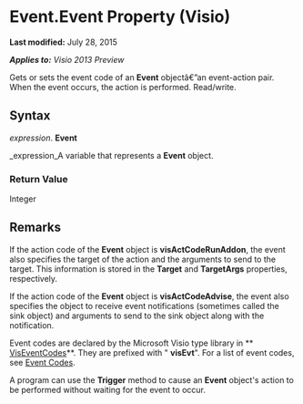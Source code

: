 
# Event.Event Property (Visio)

 **Last modified:** July 28, 2015

 _**Applies to:** Visio 2013 Preview_

Gets or sets the event code of an  **Event** objectâ€”an event-action pair. When the event occurs, the action is performed. Read/write.


## Syntax

 _expression_. **Event**

 _expression_A variable that represents a  **Event** object.


### Return Value

Integer


## Remarks

If the action code of the  **Event** object is **visActCodeRunAddon**, the event also specifies the target of the action and the arguments to send to the target. This information is stored in the  **Target** and **TargetArgs** properties, respectively.

If the action code of the  **Event** object is **visActCodeAdvise**, the event also specifies the object to receive event notifications (sometimes called the sink object) and arguments to send to the sink object along with the notification.

Event codes are declared by the Microsoft Visio type library in  ** [VisEventCodes](e6f205ab-803a-4d91-fa8a-0952bb9753cf.md)**. They are prefixed with " **visEvt**". For a list of event codes, see  [Event Codes](de8f5c7a-421d-ebcf-22b6-4310a202ef64.md).

A program can use the  **Trigger** method to cause an **Event** object's action to be performed without waiting for the event to occur.

